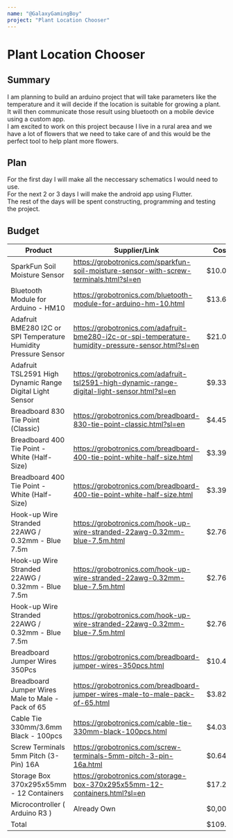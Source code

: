 ```yaml
---
name: "@GalaxyGamingBoy"
project: "Plant Location Chooser"
---
```


# Plant Location Chooser

## Summary

I am planning to build an arduino project that will take parameters like the temperature and it will decide if the location is suitable for growing a plant. 
It will then communicate those result using bluetooth on a mobile device using a custom app.  
I am excited to work on this project because I live in a rural area and we have a lot of flowers that we need to take care of and this would be the perfect tool to help plant more flowers.

## Plan

For the first day I will make all the neccessary schematics I would need to use.  
For the next 2 or 3 days I will make the android app using Flutter.  
The rest of the days will be spent constructing, programming and testing the project.

## Budget

| Product                                                         | Supplier/Link                                                                                       | Cost   |
|-----------------------------------------------------------------|-----------------------------------------------------------------------------------------------------|--------|
| SparkFun Soil Moisture Sensor                                   | https://grobotronics.com/sparkfun-soil-moisture-sensor-with-screw-terminals.html?sl=en              | $10.07 |
| Bluetooth Module for Arduino - HM10                             | https://grobotronics.com/bluetooth-module-for-arduino-hm-10.html                                    | $13.67 |
| Adafruit BME280 I2C or SPI Temperature Humidity Pressure Sensor | https://grobotronics.com/adafruit-bme280-i2c-or-spi-temperature-humidity-pressure-sensor.html?sl=en | $21.09 |
| Adafruit TSL2591 High Dynamic Range Digital Light Sensor        | https://grobotronics.com/adafruit-tsl2591-high-dynamic-range-digital-light-sensor.html?sl=en        | $9.33  |
| Breadboard 830 Tie Point (Classic)                              | https://grobotronics.com/breadboard-830-tie-point-classic.html?sl=en                                | $4.45  |
| Breadboard 400 Tie Point - White (Half-Size)                    | https://grobotronics.com/breadboard-400-tie-point-white-half-size.html                              | $3.39  |
| Breadboard 400 Tie Point - White (Half-Size)                    | https://grobotronics.com/breadboard-400-tie-point-white-half-size.html                              | $3.39  |
| Hook-up Wire Stranded 22AWG / 0.32mm - Blue 7.5m                | https://grobotronics.com/hook-up-wire-stranded-22awg-0.32mm-blue-7.5m.html                          | $2.76  |
| Hook-up Wire Stranded 22AWG / 0.32mm - Blue 7.5m                | https://grobotronics.com/hook-up-wire-stranded-22awg-0.32mm-blue-7.5m.html                          | $2.76  |
| Hook-up Wire Stranded 22AWG / 0.32mm - Blue 7.5m                | https://grobotronics.com/hook-up-wire-stranded-22awg-0.32mm-blue-7.5m.html                          | $2.76  |
| Breadboard Jumper Wires 350Pcs                                  | https://grobotronics.com/breadboard-jumper-wires-350pcs.html                                        | $10.49 |
| Breadboard Jumper Wires Male to Male - Pack of 65               | https://grobotronics.com/breadboard-jumper-wires-male-to-male-pack-of-65.html                       | $3.82  |
| Cable Tie 330mm/3.6mm Black - 100pcs                            | https://grobotronics.com/cable-tie-330mm-black-100pcs.html                                          | $4.03  |
| Screw Terminals 5mm Pitch (3-Pin) 16A                           | https://grobotronics.com/screw-terminals-5mm-pitch-3-pin-16a.html                                   | $0.64  |
| Storage Box 370x295x55mm - 12 Containers                        | https://grobotronics.com/storage-box-370x295x55mm-12-containers.html?sl=en                                   | $17.21  |
| Microcontroller ( Arduino R3 )                                  | Already Own                                                                                         | $0,00  |
| Total                                                           |                                                                                                     | $109.85 |
